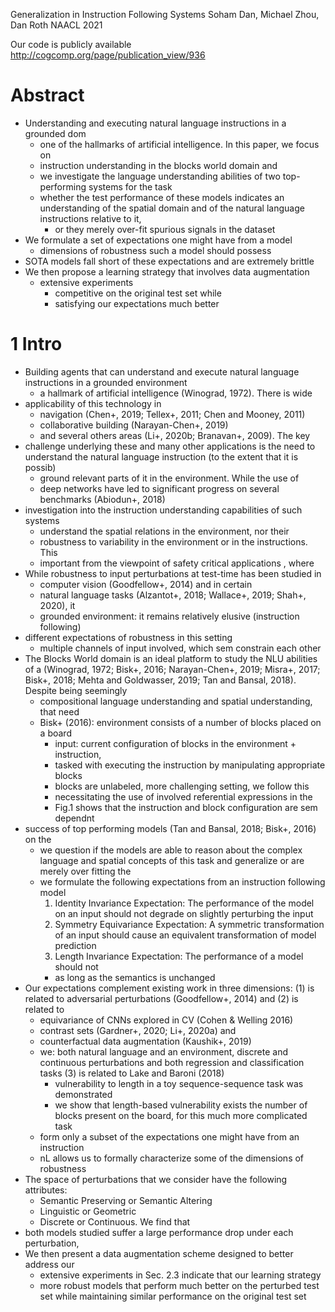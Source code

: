 Generalization in Instruction Following Systems
Soham Dan, Michael Zhou, Dan Roth
NAACL 2021

Our code is publicly available http://cogcomp.org/page/publication_view/936

# Abstract

* Understanding and executing natural language instructions in a grounded dom
  * one of the hallmarks of artificial intelligence. In this paper, we focus on
  * instruction understanding in the blocks world domain and
  * we investigate the language understanding abilities of two top-performing
    systems for the task
  * whether the test performance of these models indicates an understanding of
    the spatial domain and of the natural language instructions relative to it,
    * or they merely over-fit spurious signals in the dataset
* We formulate a set of expectations one might have from a model
  * dimensions of robustness such a model should possess
* SOTA models fall short of these expectations and are extremely brittle
* We then propose a learning strategy that involves data augmentation
  * extensive experiments
    * competitive on the original test set while
    * satisfying our expectations much better

# 1 Intro

* Building agents that can understand and execute natural language instructions
  in a grounded environment
  * a hallmark of artificial intelligence (Winograd, 1972). There is wide
* applicability of this technology in
  * navigation (Chen+, 2019; Tellex+, 2011; Chen and Mooney, 2011)
  * collaborative building (Narayan-Chen+, 2019)
  * and several others areas (Li+, 2020b; Branavan+, 2009). The key
* challenge underlying these and many other applications is the need to
  understand the natural language instruction (to the extent that it is possib)
  * ground relevant parts of it in the environment. While the use of
  * deep networks have led to significant progress on several benchmarks
    (Abiodun+, 2018)
* investigation into the instruction understanding capabilities of such systems
  * understand the spatial relations in the environment, nor their
  * robustness to variability in the environment or in the instructions. This
  * important from the viewpoint of safety critical applications , where
* While robustness to input perturbations at test-time has been studied in
  * computer vision (Goodfellow+, 2014) and in certain
  * natural language tasks (Alzantot+, 2018; Wallace+, 2019; Shah+, 2020), it
  * grounded environment: it remains relatively elusive (instruction following)
* different expectations of robustness in this setting
  * multiple channels of input involved, which sem constrain each other
* The Blocks World domain is an ideal platform to study the NLU abilities of a
  (Winograd, 1972; Bisk+, 2016; Narayan-Chen+, 2019; Misra+, 2017; Bisk+, 2018;
  Mehta and Goldwasser, 2019; Tan and Bansal, 2018).  Despite being seemingly
  * compositional language understanding and spatial understanding, that need
  * Bisk+ (2016): environment consists of a number of blocks placed on a board
    * input: current configuration of blocks in the environment + instruction,
    * tasked with executing the instruction by manipulating appropriate blocks
    * blocks are unlabeled, more challenging setting, we follow this
    * necessitating the use of involved referential expressions in the
    * Fig.1 shows that the instruction and block configuration are sem dependnt
* success of top performing models (Tan and Bansal, 2018; Bisk+, 2016) on the
  * we question if the models are able to reason about the complex language and
    spatial concepts of this task and generalize or are merely over fitting the
  * we formulate the following expectations from an instruction following model
    1. Identity Invariance Expectation: The performance of the model on an
    input should not degrade on slightly perturbing the input
    2. Symmetry Equivariance Expectation: A symmetric transformation of an
    input should cause an equivalent transformation of model prediction
    3. Length Invariance Expectation: The performance of a model should not
      * as long as the semantics is unchanged
* Our expectations complement existing work in three dimensions: (1) is related
  to adversarial perturbations (Goodfellow+, 2014) and (2) is related to
    * equivariance of CNNs explored in CV (Cohen & Welling 2016)
    * contrast sets (Gardner+, 2020; Li+, 2020a) and
    * counterfactual data augmentation (Kaushik+, 2019)
  * we: both natural language and an environment, discrete and continuous
    perturbations and both regression and classification tasks (3) is related
    to Lake and Baroni (2018)
    * vulnerability to length in a toy sequence-sequence task was demonstrated
    * we show that length-based vulnerability exists the number of blocks
      present on the board, for this much more complicated task
  * form only a subset of the expectations one might have from an instruction
  * nL allows us to formally characterize some of the dimensions of robustness
* The space of perturbations that we consider have the following attributes:
  * Semantic Preserving or Semantic Altering
  * Linguistic or Geometric
  * Discrete or Continuous. We find that
* both models studied suffer a large performance drop under each perturbation,
* We then present a data augmentation scheme designed to better address our
  * extensive experiments in Sec. 2.3 indicate that our learning strategy
  * more robust models that perform much better on the perturbed test set while
    maintaining similar performance on the original test set
